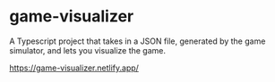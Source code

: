 # game-visualizer

A Typescript project that takes in a JSON file, generated by the game simulator, and lets you visualize the game.

https://game-visualizer.netlify.app/
